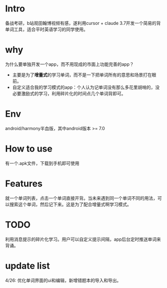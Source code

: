 # Intro

备战考研，b站观田翰博视频有感，遂利用cursor + claude 3.7开发一个简易的背单词工具，适合平时英语学习的同学使用。

# why

为什么要单独开发一个app，而不用现成的市面上功能完善的app？

* 主要是为了**增量式**的学习单词，而不是一下把单词所有的意思和场景打在眼前。
* 自定义适合我的学习模式的app：个人认为记单词没有那么多花里胡哨的，没必要激励式的学习，利用碎片化的时间点几个单词背即可。

# Env

android/harmony半血版，其中android版本 >= 7.0

# How to use

有一个.apk文件，下载到手机即可使用

# Features

就一个单词列表，点击一个单词直接开背。当未来遇到同一个单词不同的用法，可以搜索这个单词，然后记下来。这是为了配合增量式啊学习模式。

# TODO

利用消息提示的碎片化学习。用户可以自定义提示间隔，app后台定时推送单词来背诵。

# update list

4/26: 优化单词界面的ui和编辑，新增错题本的导入和导出。